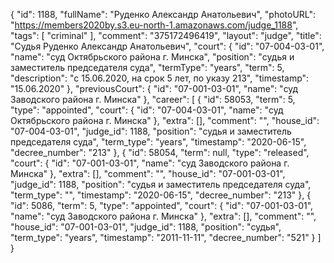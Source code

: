 {
    "id": 1188,
    "fullName": "Руденко Александр Анатольевич",
    "photoURL": "https://members2020by.s3.eu-north-1.amazonaws.com/judge_1188",
    "tags": [
        "criminal"
    ],
    "comment": "375172496419",
    "layout": "judge",
    "title": "Судья Руденко Александр Анатольевич",
    "court": {
        "id": "07-004-03-01",
        "name": "суд Октябрьского района г. Минска",
        "position": "судья и заместитель председателя суда",
        "termType": "years",
        "term": 5,
        "description": "c 15.06.2020, на срок 5 лет, по указу 213",
        "timestamp": "15.06.2020"
    },
    "previousCourt": {
        "id": "07-001-03-01",
        "name": "суд Заводского района г. Минска"
    },
    "career": [
        {
            "id": 58053,
            "term": 5,
            "type": "appointed",
            "court": {
                "id": "07-004-03-01",
                "name": "суд Октябрьского района г. Минска"
            },
            "extra": [],
            "comment": "",
            "house_id": "07-004-03-01",
            "judge_id": 1188,
            "position": "судья и заместитель председателя суда",
            "term_type": "years",
            "timestamp": "2020-06-15",
            "decree_number": "213"
        },
        {
            "id": 58054,
            "term": null,
            "type": "released",
            "court": {
                "id": "07-001-03-01",
                "name": "суд Заводского района г. Минска"
            },
            "extra": [],
            "comment": "",
            "house_id": "07-001-03-01",
            "judge_id": 1188,
            "position": "судья и заместитель председателя суда",
            "term_type": "",
            "timestamp": "2020-06-15",
            "decree_number": "213"
        },
        {
            "id": 5086,
            "term": 5,
            "type": "appointed",
            "court": {
                "id": "07-001-03-01",
                "name": "суд Заводского района г. Минска"
            },
            "extra": [],
            "comment": "",
            "house_id": "07-001-03-01",
            "judge_id": 1188,
            "position": "судья",
            "term_type": "years",
            "timestamp": "2011-11-11",
            "decree_number": "521"
        }
    ]
}